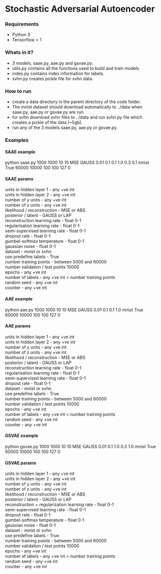 # Stochastic Adversarial Autoencoder


### Requirements

- Python 3 
- Tensorflow > 1


### Whats in it?

- 3 models, saae.py, aae.py and gsvae.py.
- utils.py contains all the functions used to build and train models
- index.py contains index information for labels.
- svhn.py creates pickle file for svhn data.


### How to run

- create a data directory in the parent directory of the code folder.
- The mnist dataset should download automatically to ../data when saae.py, aae.py or gsvae.py are run. 
- for svhn download svhn files to ../data and run svhn.py file which creates a pickle of the data (~5gb).
- run any of the 3 models saae.py, aae.py or gsvae.py.

### Examples

#### SAAE example
python saae.py 1000 1000 10 10 MSE GAUSS 0.01 0.1 0.1 1.0 0.3 0.1 mnist True 60000 10000 100 100 127 0

#### SAAE params
units in hidden layer 1 - any +ve int  
units in hidden layer 2 - any +ve int  
number of y units - any +ve int  
number of z units - any +ve int  
likelihood / reconstruction - MSE or ABS  
posterior / latent - GAUSS or LAP  
reconstruction learning rate - float 0-1  
regularisation learning rate - float 0-1  
semi-supervised learning rate - float 0-1  
dropout rate - float 0-1  
gumbel-softmax temperature - float 0-1  
gaussian noise - float 0-1  
dataset - mnist or svhn  
use predefine labels - True  
number training points - between 5000 and 60000  
number validation / test points 10000  
epochs - any +ve int  
number of labels - any +ve int < number training points  
random seed - any +ve int  
counter - any +ve int  

#### AAE example	
python aae.py 1000 1000 10 10 MSE GAUSS 0.01 0.1 0.1 1.0 mnist True 60000 10000 100 100 127 0

#### AAE params	
units in hidden layer 1 - any +ve int  
units in hidden layer 2 - any +ve int  
number of y units - any +ve int  
number of z units - any +ve int  
likelihood / reconstruction - MSE or ABS  
posterior / latent - GAUSS or LAP  
reconstruction learning rate - float 0-1  
regularisation learning rate - float 0-1  
semi-supervised learning rate - float 0-1  
dropout rate - float 0-1  
dataset - mnist or svhn  
use predefine labels - True  
number training points - between 5000 and 60000  
number validation / test points 10000  
epochs - any +ve int  
number of labels - any +ve int < number training points  
random seed - any +ve int  
counter - any +ve int  

	
#### GSVAE example	
python gsvae.py 1000 1000 10 10 MSE GAUSS 0.01 0.1 1.0 0.3 1.0 mnist True 60000 10000 100 100 127 0
		
#### GSVAE params		
units in hidden layer 1 - any +ve int  
units in hidden layer 2 - any +ve int  
number of y units - any +ve int  
number of z units - any +ve int  
likelihood / reconstruction - MSE or ABS  
posterior / latent - GAUSS or LAP  
reconstruction + regularization learning rate - float 0-1  
semi-supervised learning rate - float 0-1  
dropout rate - float 0-1  
gumbel-softmax temperature - float 0-1  
gaussian noise - float 0-1  
dataset - mnist or svhn  
use predefine labels - True  
number training points - between 5000 and 60000  
number validation / test points 10000  
epochs - any +ve int  
number of labels - any +ve int < number training points  
random seed - any +ve int  
counter - any +ve int  


